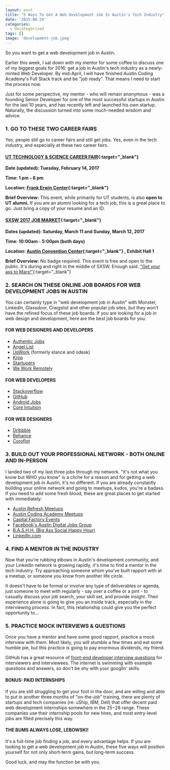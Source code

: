 ```yaml
---
layout: post
title: "5 Ways To Get A Web Development Job In Austin's Tech Industry"
date: '2015-08-29'
categories:
  - Uncategorized
tags: []
image: 'development-job.jpeg'
---
```

So you want to get a web development job in Austin.

Earlier this week, I sat down with my mentor for some coffee to discuss one of my biggest goals for 2016: get a job in Austin's tech industry as a newly-minted Web Developer. By mid-April, I will have finished Austin Coding Academy's Full Stack track and be "job ready". That means I need to start the process now.

Just for some perspective, my mentor - who will remain anonymous - was a founding Senior Developer for one of the most successful startups in Austin for the last 10 years, and has recently left and launched his own startup. Naturally, the discussion turned into some much-needed wisdom and advice.



### 1. GO TO THESE TWO CAREER FAIRS

Yes, people still go to career fairs and still get jobs. Yes, even in the tech industry, and especially at these two career fairs.



#### [UT TECHNOLOGY & SCIENCE CAREER FAIR](https://cns.utexas.edu/career-services/career-events/career-fairs){:target="_blank"}

**Date (updated): Tuesday, February 14, 2017**

**Time: 1 pm - 6 pm**

**Location: [Frank Erwin Center](http://www.uterwincenter.com/){:target="_blank"}**

**Brief Overview:** This event, while primarily for UT students, is also **open to UT alumni.** If you are an alumni looking for a tech job, this is a great place to go. Just bring a copy of your resume and an ID.

#### [SXSW 2017 JOB MARKET](http://www.sxsw.com/exhibitions/job-market){:target="_blank"}

**Dates (updated): Saturday, March 11 and Sunday, March 12, 2017**

**Time: 10:00am - 5:00pm (both days)**

**Location: [Austin Convention Center](http://www.austinconventioncenter.com/){:target="_blank"}
, Exhibit Hall 1**

**Brief Overview:** No badge required. This event is free and open to the public. It's during and right in the middle of SXSW. Enough said.
  ["Get your ass to Mars!"](https://www.youtube.com/watch?v=91dW9pUA1BI){:target="_blank"}


### 2. SEARCH ON THESE ONLINE JOB BOARDS FOR WEB DEVELOPMENT JOBS IN AUSTIN



You can certainly type in "web development job in Austin" with Monster, LinkedIn, Glassdoor, Craigslist and other popular job sites, but they won't have the refined focus of these job boards. If you are looking for a job in web design and development, here are the best job boards for you:



#### FOR WEB DESIGNERS AND DEVELOPERS



- [Authentic Jobs](http://www.authenticjobs.com/)
- [Angel List](https://angel.co/jobs)
- [UpWork](https://www.upwork.com) (formerly elance and odesk)
- [Krop](http://www.krop.com/)
- [Startupers](https://www.startupers.com/)
- [We Work Remotely](https://weworkremotely.com/)





#### FOR WEB DEVELOPERS



- [Stackoverflow](http://careers.stackoverflow.com/jobs)
- [GitHub](https://jobs.github.com/)
- [Android Jobs](https://androidjobs.io/)
- [Core Intuition](http://jobs.coreint.org/)




#### FOR WEB DESIGNERS



- [Dribbble](https://dribbble.com/jobs)
- [Behance](https://www.behance.net/joblist)
- [Coroflot](http://www.coroflot.com/jobs)




### 3. BUILD OUT YOUR PROFESSIONAL NETWORK - BOTH ONLINE AND IN-PERSON



I landed two of my last three jobs through my network. "It's not what you know but WHO you know" is a cliche for a reason and for getting a web development job in Austin, it's no different. If you are already constantly building your online network and going to meetups, kudos, you're a badass. If you need to add some fresh blood, these are great places to get started with immediately:

- [Austin Refresh Meetups](http://www.meetup.com/Austin-Web-Design/)
- [Austin Coding Academy Meetups](http://www.meetup.com/Austin-Coding-Academy/)
- [Capital Factory Events](https://capitalfactory.com/events/)
- [Facebook's Austin Digital Jobs Group](https://www.facebook.com/groups/austindigitaljobs/)
- [B.A.S.H.H. (Big Ass Social Happy Hour)](http://www.thebashh.com/)
- [LinkedIn.com](http://www.linkedin.com/)




### 4. FIND A MENTOR IN THE INDUSTRY


Now that you're rubbing elbows in Austin's development community, and your LinkedIn network is growing rapidly, it's time to find a mentor in the tech industry. Try approaching someone whom you've built rapport with at a meetup, or someone you know from another life circle.



It doesn't have to be formal or involve any type of deliverables or agenda, just someone to meet with regularly - say over a coffee or a pint - to casually discuss your job search, your skill set, and provide insight. Their experience alone is going to give you an inside track, especially in the interviewing process. In fact, this relationship could give you the perfect opportunity to...

### 5. PRACTICE MOCK INTERVIEWS & QUESTIONS


Once you have a mentor and have some good rapport, practice a mock interview with them. Most likely, you will stumble a few times and eat some humble pie, but this practice is going to pay enormous dividends, my friend.



GitHub has a great resource of [front-end developer interview questions](http://h5bp.github.io/Front-end-Developer-Interview-Questions/) for interviewers and interviewees. The internet is swimming with example questions and answers, so don't be shy with your googlin' skills.

#### BONUS: PAID INTERNSHIPS


If you are still struggling to get your foot in the door, and are willing and able to put in another three months of "on-the-job" training, there are plenty of startups and tech companies (re: uShip, IBM, Dell) that offer decent paid web development internships somewhere in the $25-$28 range. These companies use their internship pools for new hires, and most entry-level jobs are filled precisely this way.



#### THE BUMS ALWAYS LOSE, LEBOWSKI!



It's a full-time job finding a job, and every advantage helps. If you are looking to get a web development job in Austin, these five ways will position yourself for not only short-term gains, but long-term success.

Good luck, and may the function be with you.
